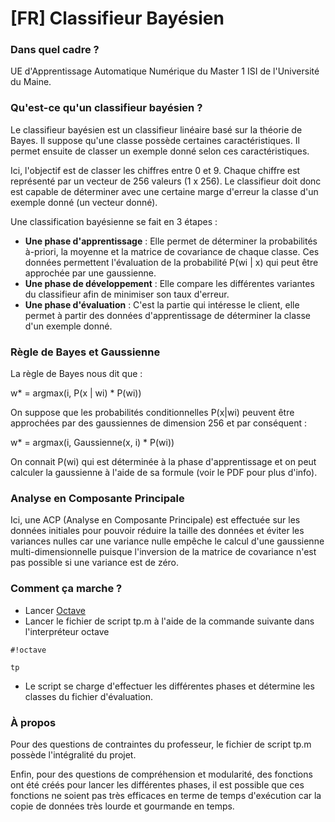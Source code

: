 # [FR] Classifieur Bayésien #

### Dans quel cadre ? ###

UE d'Apprentissage Automatique Numérique du Master 1 ISI de l'Université du Maine.

### Qu'est-ce qu'un classifieur bayésien ? ###

Le classifieur bayésien est un classifieur linéaire basé sur la théorie de Bayes. Il suppose qu'une classe possède certaines caractéristiques. Il permet ensuite de classer un exemple donné selon ces caractéristiques.

Ici, l'objectif est de classer les chiffres entre 0 et 9. Chaque chiffre est représenté par un vecteur de 256 valeurs (1 x 256). Le classifieur doit donc est capable de déterminer avec une certaine marge d'erreur la classe d'un exemple donné (un vecteur donné).

Une classification bayésienne se fait en 3 étapes :

* **Une phase d'apprentissage** : Elle permet de déterminer la probabilités à-priori, la moyenne et la matrice de covariance de chaque classe. Ces données permettent l'évaluation de la probabilité P(wi | x) qui peut être approchée par une gaussienne.
* **Une phase de développement** : Elle compare les différentes variantes du classifieur afin de minimiser son taux d'erreur.
* **Une phase d'évaluation** : C'est la partie qui intéresse le client, elle permet à partir des données d'apprentissage de déterminer la classe d'un exemple donné.

### Règle de Bayes et Gaussienne ###

La règle de Bayes nous dit que :

w* = argmax(i, P(x | wi) * P(wi))

On suppose que les probabilités conditionnelles P(x|wi) peuvent être approchées par des gaussiennes de dimension 256 et par conséquent :

w* = argmax(i, Gaussienne(x, i) * P(wi))

On connait P(wi) qui est déterminée à la phase d'apprentissage et on peut calculer la gaussienne à l'aide de sa formule (voir le PDF pour plus d'info).

### Analyse en Composante Principale ###

Ici, une ACP (Analyse en Composante Principale) est effectuée sur les données initiales pour pouvoir réduire la taille des données et éviter les variances nulles car une variance nulle empêche le calcul d'une gaussienne multi-dimensionnelle puisque l'inversion de la matrice de covariance n'est pas possible si une variance est de zéro.


### Comment ça marche ? ###

* Lancer [Octave](https://www.gnu.org/software/octave/)
* Lancer le fichier de script tp.m à l'aide de la commande suivante dans l'interpréteur octave

```
#!octave

tp
```

* Le script se charge d'effectuer les différentes phases et détermine les classes du fichier d'évaluation.

### À propos ###

Pour des questions de contraintes du professeur, le fichier de script tp.m possède l'intégralité du projet.

Enfin, pour des questions de compréhension et modularité, des fonctions ont été créés pour lancer les différentes phases, il est possible que ces fonctions ne soient pas très efficaces en terme de temps d'exécution car la copie de données très lourde et gourmande en temps.